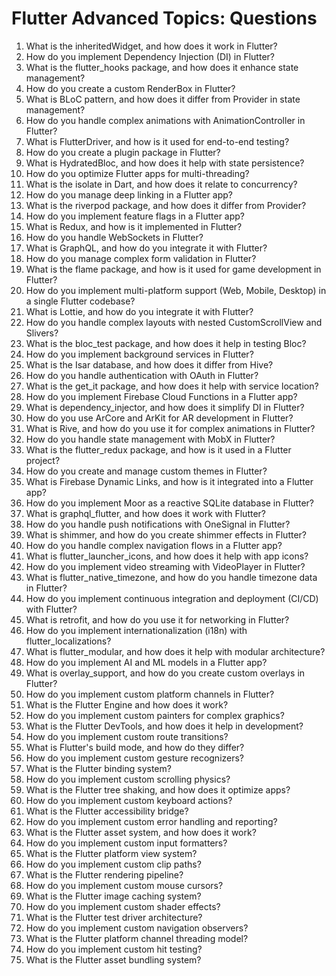 # Flutter Advanced Topics: Questions

1. What is the inheritedWidget, and how does it work in Flutter?
2. How do you implement Dependency Injection (DI) in Flutter?
3. What is the flutter_hooks package, and how does it enhance state management?
4. How do you create a custom RenderBox in Flutter?
5. What is BLoC pattern, and how does it differ from Provider in state management?
6. How do you handle complex animations with AnimationController in Flutter?
7. What is FlutterDriver, and how is it used for end-to-end testing?
8. How do you create a plugin package in Flutter?
9. What is HydratedBloc, and how does it help with state persistence?
10. How do you optimize Flutter apps for multi-threading?
11. What is the isolate in Dart, and how does it relate to concurrency?
12. How do you manage deep linking in a Flutter app?
13. What is the riverpod package, and how does it differ from Provider?
14. How do you implement feature flags in a Flutter app?
15. What is Redux, and how is it implemented in Flutter?
16. How do you handle WebSockets in Flutter?
17. What is GraphQL, and how do you integrate it with Flutter?
18. How do you manage complex form validation in Flutter?
19. What is the flame package, and how is it used for game development in Flutter?
20. How do you implement multi-platform support (Web, Mobile, Desktop) in a single Flutter codebase?
21. What is Lottie, and how do you integrate it with Flutter?
22. How do you handle complex layouts with nested CustomScrollView and Slivers?
23. What is the bloc_test package, and how does it help in testing Bloc?
24. How do you implement background services in Flutter?
25. What is the Isar database, and how does it differ from Hive?
26. How do you handle authentication with OAuth in Flutter?
27. What is the get_it package, and how does it help with service location?
28. How do you implement Firebase Cloud Functions in a Flutter app?
29. What is dependency_injector, and how does it simplify DI in Flutter?
30. How do you use ArCore and ArKit for AR development in Flutter?
31. What is Rive, and how do you use it for complex animations in Flutter?
32. How do you handle state management with MobX in Flutter?
33. What is the flutter_redux package, and how is it used in a Flutter project?
34. How do you create and manage custom themes in Flutter?
35. What is Firebase Dynamic Links, and how is it integrated into a Flutter app?
36. How do you implement Moor as a reactive SQLite database in Flutter?
37. What is graphql_flutter, and how does it work with Flutter?
38. How do you handle push notifications with OneSignal in Flutter?
39. What is shimmer, and how do you create shimmer effects in Flutter?
40. How do you handle complex navigation flows in a Flutter app?
41. What is flutter_launcher_icons, and how does it help with app icons?
42. How do you implement video streaming with VideoPlayer in Flutter?
43. What is flutter_native_timezone, and how do you handle timezone data in Flutter?
44. How do you implement continuous integration and deployment (CI/CD) with Flutter?
45. What is retrofit, and how do you use it for networking in Flutter?
46. How do you implement internationalization (i18n) with flutter_localizations?
47. What is flutter_modular, and how does it help with modular architecture?
48. How do you implement AI and ML models in a Flutter app?
49. What is overlay_support, and how do you create custom overlays in Flutter?
50. How do you implement custom platform channels in Flutter?
51. What is the Flutter Engine and how does it work?
52. How do you implement custom painters for complex graphics?
53. What is the Flutter DevTools, and how does it help in development?
54. How do you implement custom route transitions?
55. What is Flutter's build mode, and how do they differ?
56. How do you implement custom gesture recognizers?
57. What is the Flutter binding system?
58. How do you implement custom scrolling physics?
59. What is the Flutter tree shaking, and how does it optimize apps?
60. How do you implement custom keyboard actions?
61. What is the Flutter accessibility bridge?
62. How do you implement custom error handling and reporting?
63. What is the Flutter asset system, and how does it work?
64. How do you implement custom input formatters?
65. What is the Flutter platform view system?
66. How do you implement custom clip paths?
67. What is the Flutter rendering pipeline?
68. How do you implement custom mouse cursors?
69. What is the Flutter image caching system?
70. How do you implement custom shader effects?
71. What is the Flutter test driver architecture?
72. How do you implement custom navigation observers?
73. What is the Flutter platform channel threading model?
74. How do you implement custom hit testing?
75. What is the Flutter asset bundling system?
